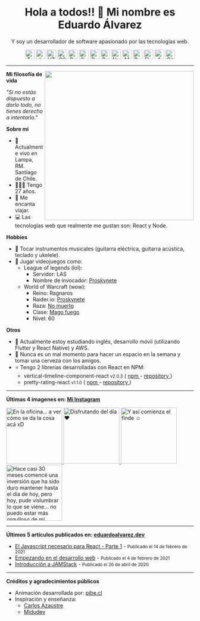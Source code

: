 <h1 align="center">Hola a todos!! 👋 Mi nombre es Eduardo Álvarez</h1>
<p align="center">
  Y soy un desarrollador de software apasionado por las tecnologías web.
</p>

<p align="center">
  <img
    src="https://github.com/Proskynete/Proskynete/blob/master/images/icons/ts.png?raw=true"
    width="25"
    height="25"
    title="Typescript"
  />
  <img
    src="https://github.com/Proskynete/Proskynete/blob/master/images/icons/js.png?raw=true"
    width="25"
    height="25"
    title="Javascript"
  />
  <img
    src="https://github.com/Proskynete/Proskynete/blob/master/images/icons/html5.png?raw=true"
    width="25"
    height="25"
    title="HTML5"
  />
  <img
    src="https://github.com/Proskynete/Proskynete/blob/master/images/icons/css3.png?raw=true"
    width="25"
    height="25"
    title="CSS3"
  />
  <img
    src="https://github.com/Proskynete/Proskynete/blob/master/images/icons/bootstrap.png?raw=true"
    width="25"
    height="25"
    title="Bootstrap"
  />
  <img
    src="https://github.com/Proskynete/Proskynete/blob/master/images/icons/sass.png?raw=true"
    width="25"
    height="25"
    title="Sass"
  />
  <img
    src="https://github.com/Proskynete/Proskynete/blob/master/images/icons/react.png?raw=true"
    width="25"
    height="25"
    title="React"
  />
  <img
    src="https://github.com/Proskynete/Proskynete/blob/master/images/icons/redux.png?raw=true"
    width="25"
    height="25"
    title="Redux"
  />
  <img
    src="https://github.com/Proskynete/Proskynete/blob/master/images/icons/node.png?raw=true"
    width="25"
    height="25"
    title="Nodejs"
  />
  <img
    src="https://github.com/Proskynete/Proskynete/blob/master/images/icons/mongodb.png?raw=true"
    width="25"
    height="25"
    title="MongoDB"
  />
  <img
    src="https://github.com/Proskynete/Proskynete/blob/master/images/icons/dart.png?raw=true"
    width="25"
    height="25"
    title="Dart"
  />
  <img
    src="https://github.com/Proskynete/Proskynete/blob/master/images/icons/flutter.png?raw=true"
    width="25"
    height="25"
    title="Flutter"
  />
  <img
    src="https://github.com/Proskynete/Proskynete/blob/master/images/icons/aws.png?raw=true"
    width="25"
    height="25"
    title="Amazon Web Services"
  />
  <img
    src="https://github.com/Proskynete/Proskynete/blob/master/images/icons/git.png?raw=true"
    width="25"
    height="25"
    title="Git"
  />
</p>

---

<img
  width="400"
  align="right"
  src="https://github.com/Proskynete/Proskynete/blob/master/images/proskynete.gif?raw=true"
/>

<p align="left">
  <strong>Mi filosofía de vida</strong>
</p>
<p>
  <i>"Si no estás dispuesto a darlo todo, no tienes derecho a intentarlo."</i>
</p>

<p align="left">
  <strong>Sobre mi</strong>
</p>
<ul>
  <li>📍 Actualmente vivo en Lampa, RM. Santiago de Chile.</li>
  <li>👨🏼‍💻 Tengo 27 años.</li>
  <li>🛫 Me encanta viajar.</li>
  <li>💻 Las tecnologías web que realmente me gustan son: React y Node.</li>
</ul>

<p align="left">
  <strong>Hobbies</strong>
</p>
<ul>
  <li>
    🎼 Tocar instrumentos musicales (guitarra eléctrica, guitarra acústica,
    teclado y ukelele).
  </li>
  <li>
    👾 Jugar videojuegos como:
    <ul>
      <li>
        League of legends (lol):
        <ul>
          <li>Servidor: LAS</li>
          <li>
            Nombre de invocador:
            <a
              href="https://www.leagueofgraphs.com/es/summoner/las/proskynete"
              target="_blank"
            >
              Proskynete
            </a>
          </li>
        </ul>
      </li>
      <li>
        World of Warcraft (wow):
        <ul>
          <li>Reino: Ragnaros</li>
          <li>
            Raider.io:
            <a
              href="https://raider.io/characters/us/ragnaros/Proskynete"
              target="_blank"
            >
              Proskynete
            </a>
          </li>
          <li>
            Raza:
            <a
              href="https://worldofwarcraft.com/en-us/game/races/undead"
              target="_blank"
            >
              No muerto
            </a>
          </li>
          <li>
            Clase:
            <a
              href="https://worldofwarcraft.com/en-us/game/talent-calculator#mage/fire"
              target="_blank"
            >
              Mago fuego
            </a>
          </li>
          <li>Nivel: 60</li>
        </ul>
      </li>
    </ul>
  </li>
</ul>

<p align="left">
  <strong>Otros</strong>
</p>
<ul>
  <li>
    📖 Actualmente estoy estudiando inglés, desarrollo móvil (utilizando Flutter
    y React Native) y AWS.
  </li>
  <li>
    🍺 Nunca es un mal momento para hacer un espacio en la semana y tomar una
    cerveza con los amigos.
  </li>
  <li>
    ⭐ Tengo 2 librerías desarrolladas con React en NPM:
    <ul>
      <li>
        vertical-timeline-component-react <small>v2.0.3</small> (
        <a
          href="https://www.npmjs.com/package/vertical-timeline-component-react"
          target="_blank"
        >
          npm
        </a>
        -
        <a
          href="https://github.com/Proskynete/vertical-timeline-component-react"
          target="_blank"
        >
          repository
        </a>
        )
      </li>
      <li>
        pretty-rating-react <small>v1.1.0</small> (
        <a
          href="https://www.npmjs.com/package/pretty-rating-react"
          target="_blank"
        >
          npm
        </a>
        -
        <a
          href="https://github.com/Proskynete/pretty-rating-react"
          target="_blank"
        >
          repository
        </a>
        )
      </li>
    </ul>
  </li>
</ul>

---

<p align="left">
  <strong>
    Últimas 4 imagenes en:
    <a href="https://instagram.com/proskynete" target="_blank">
      Mi Instagram
    </a>
  </strong>
</p>

<a href="https://www.instagram.com/p/CLCYGengbtk/" target="_blank">
  <img
    src="https://scontent-iad3-1.cdninstagram.com/v/t51.2885-15/sh0.08/e35/c315.0.810.810a/s640x640/147484351_1047055985703156_8414043853798061953_n.jpg?_nc_ht=scontent-iad3-1.cdninstagram.com&_nc_cat=100&_nc_ohc=dL97Xl5KkBoAX9Cz2g5&tp=1&oh=ca709eefd09912579bc9a33fec76a640&oe=6061DD61"
    alt="En la oficina... a ver cómo se da la cosa acá xD"
    width="150"
    height="150"
  />
</a>
<a href="https://www.instagram.com/p/CKZu82LASN_/" target="_blank">
  <img
    src="https://scontent-iad3-1.cdninstagram.com/v/t51.2885-15/sh0.08/e35/c0.180.1440.1440a/s640x640/141493947_137949514810442_7362213050375061519_n.jpg?_nc_ht=scontent-iad3-1.cdninstagram.com&_nc_cat=102&_nc_ohc=JVBOS6L0sacAX9mF8c-&tp=1&oh=955226bbd753a123067bb923281f3a7c&oe=6062199C"
    alt="Disfrutando del día ❤️"
    width="150"
    height="150"
  />
</a>
<a href="https://www.instagram.com/p/CKXhn2qAtNm/" target="_blank">
  <img
    src="https://scontent-iad3-1.cdninstagram.com/v/t51.2885-15/sh0.08/e35/c0.177.1440.1440a/s640x640/141217911_1152450091873137_4031924116361872425_n.jpg?_nc_ht=scontent-iad3-1.cdninstagram.com&_nc_cat=109&_nc_ohc=MoTKsnZRgCAAX8ey_L5&tp=1&oh=4db335d7dae86ae5072451203c6eb0ae&oe=605F2A1D"
    alt="Y así comienza el finde ☺️"
    width="150"
    height="150"
  />
</a>
<a href="https://www.instagram.com/p/CH08EtHAmUO/" target="_blank">
  <img
    src="https://scontent-iad3-1.cdninstagram.com/v/t51.2885-15/sh0.08/e35/c0.0.1439.1439a/s640x640/126147403_284595642979933_6622037358813752729_n.jpg?_nc_ht=scontent-iad3-1.cdninstagram.com&_nc_cat=101&_nc_ohc=eS4gIM2SAsUAX-DuwXE&tp=1&oh=2f489e6d3c81abefa66a535ff399aeb1&oe=60620C9E"
    alt="Hace casi 30 meses comencé una inversión que ha sido duro mantener hasta el día de hoy, pero hoy, pude vislumbrar lo que se viene... no puedo estar más orgulloso de mi mismo por todo este tiempo que a significado un sacrificio pero que de poco a poco va tomando forma... y se ve filete! ❤️"
    width="150"
    height="150"
  />
</a>

---

<p align="left">
  <strong>
    Últimos 5 artículos publicados en:
    <a href="https://eduardoalvarez.dev" target="_blank">
      eduardoalvarez.dev
    </a>
  </strong>
</p>

- [El Javascript necesario para React - Parte 1](https://eduardoalvarez.dev/articulos/el-javascript-necesario-para-react-parte-1) - <small>Publicado el 14 de febrero de 2021</small>
- [Empezando en el desarrollo web](https://eduardoalvarez.dev/articulos/empezando-en-el-desarrollo-web) - <small>Publicado el 4 de febrero de 2021</small>
- [Introducción a JAMStack](https://eduardoalvarez.dev/articulos/introduccion-a-jamstack) - <small>Publicado el 26 de abril de 2020</small>

---

<p align="left">
  <strong>Créditos y agradecimientos públicos</strong>
</p>
<ul>
  <li>
    Animación desarrollada por:
    <a href="https://pibe.cl/" target="_blank">
      pibe.cl
    </a>
  </li>
  <li>
    Inspiración y enseñanza:
    <ul>
      <li>
        <a href="https://carlosazaustre.es/" target="_blank">
          Carlos Azaustre
        </a>
      </li>
      <li>
        <a href="https://midu.dev/" target="_blank">
          Midudev
        </a>
      </li>
    </ul>
  </li>
</ul>
